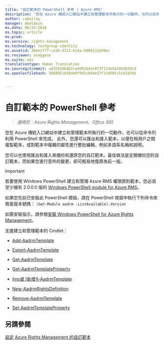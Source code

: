 ```yaml
---
title: "自訂範本的 PowerShell 參考 | Azure RMS"
description: "您在 Azure 傳統入口網站中建立和管理範本所執行的一切動作，也可以從命令列利用 PowerShell 來完成。 此外，您還可以匯出和匯入範本，以便在租用戶之間複製範本，或對範本中複雜的屬性進行整批編輯，例如多語系名稱和說明。"
author: cabailey
manager: mbaldwin
ms.date: 08/25/2016
ms.topic: article
ms.prod: 
ms.service: rights-management
ms.technology: techgroup-identity
ms.assetid: 30ee2f77-ce16-4113-bcda-6089131849ec
ms.reviewer: esaggese
ms.suite: ems
translationtype: Human Translation
ms.sourcegitcommit: ad32910b482ca9d92b4ac8f3f123eda195db29cd
ms.openlocfilehash: 5068021b504e9f943c0d4e57f13d58fc5cb5d391


---
```




# 自訂範本的 PowerShell 參考

>*適用於︰Azure Rights Management、Office 365*

您在 Azure 傳統入口網站中建立和管理範本所執行的一切動作，也可以從命令列利用 PowerShell 來完成。 此外，您還可以匯出和匯入範本，以便在租用戶之間複製範本，或對範本中複雜的屬性進行整批編輯，例如多語系名稱和說明。

您可以也使用匯出和匯入來備份和還原您的自訂範本。最佳做法是定期備份您的自訂範本，而如果您進行意外的變更，即可輕易地復原為前一版。

> [!IMPORTANT]
> 若要使用 Windows PowerShell 建立和管理 Azure RMS 權限原則範本，您必須至少擁有 2.0.0.0 版的 [Windows PowerShell module for Azure RMS](http://go.microsoft.com/fwlink/?LinkId=257721)。
> 
> 如果您先前已安裝此 PowerShell 模組，請在 PowerShell 視窗中執行下列命令來檢查版本號碼： `(Get-Module aadrm -ListAvailable).Version`

如需安裝指示，請參閱[安裝 Windows PowerShell for Azure Rights Management](install-powershell.md)。

支援建立和管理範本的 Cmdlet：

-   [Add-AadrmTemplate](https://msdn.microsoft.com/library/azure/dn727075.aspx)

-   [Export-AadrmTemplate](https://msdn.microsoft.com/library/azure/dn727078.aspx)

-   [Get-AadrmTemplate](https://msdn.microsoft.com/library/azure/dn727079.aspx)

-   [Get-AadrmTemplateProperty](https://msdn.microsoft.com/library/azure/dn727081.aspx)

-   [Imp或 [新增]t-AadrmTemplate](https://msdn.microsoft.com/library/azure/dn727077.aspx)

-   [New-AadrmRightsDefinition](https://msdn.microsoft.com/library/azure/dn727080.aspx)

-   [Remove-AadrmTemplate](https://msdn.microsoft.com/library/azure/dn727082.aspx)

-   [Set-AadrmTemplateProperty](https://msdn.microsoft.com/library/azure/dn727076.aspx)



## 另請參閱
[設定 Azure Rights Management 的自訂範本](configure-custom-templates.md)


<!--HONumber=Aug16_HO4-->


